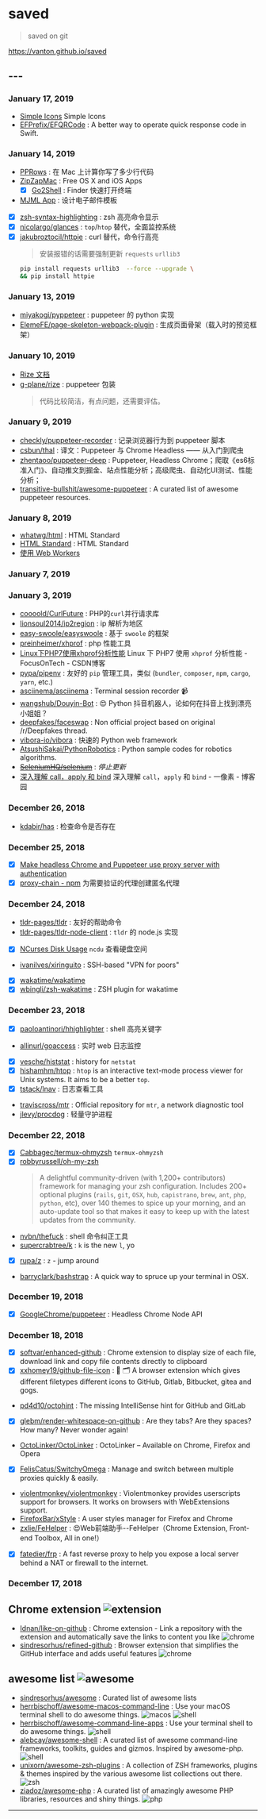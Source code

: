 # saved

> saved on git

<https://vanton.github.io/saved>

## ---


### January 17, 2019

- [Simple Icons](https://simpleicons.org/) Simple Icons
- [EFPrefix/EFQRCode](https://github.com/EFPrefix/EFQRCode) : A better way to operate quick response code in Swift.

### January 14, 2019

- [PPRows](https://github.com/jkpang/PPRows/blob/master/README_CN.md) : 在 Mac 上计算你写了多少行代码
- [ZipZapMac](https://zipzapmac.com/free) : Free OS X and iOS Apps
  - [X] [Go2Shell](https://zipzapmac.com/Go2Shell) : Finder 快速打开终端

- [MJML App](https://mjmlio.github.io/mjml-app/) : 设计电子邮件模板
- [X] [zsh-syntax-highlighting](https://github.com/zsh-users/zsh-syntax-highlighting/blob/master/INSTALL.md) : zsh 高亮命令显示
- [X] [nicolargo/glances](https://github.com/nicolargo/glances) : `top`/`htop` 替代，全面监控系统
- [X] [jakubroztocil/httpie](https://github.com/jakubroztocil/httpie) : curl 替代，命令行高亮
    > 安装报错的话需要强制更新 `requests` `urllib3`
    ```bash
    pip install requests urllib3  --force --upgrade \
    && pip install httpie
    ```

### January 13, 2019

- [miyakogi/pyppeteer](https://github.com/miyakogi/pyppeteer) : puppeteer 的 python 实现
- [ElemeFE/page-skeleton-webpack-plugin](https://github.com/ElemeFE/page-skeleton-webpack-plugin) : 生成页面骨架（载入时的预览框架）

### January 10, 2019

- [Rize 文档](https://rize.js.org/zh-CN/getting-started.html)
- [g-plane/rize](https://github.com/g-plane/rize) : puppeteer 包装
    > 代码比较简洁，有点问题，还需要评估。

### January 9, 2019

- [checkly/puppeteer-recorder](https://github.com/checkly/puppeteer-recorder) : 记录浏览器行为到 puppeteer 脚本
- [csbun/thal](https://github.com/csbun/thal) : 译文：Puppeteer 与 Chrome Headless —— 从入门到爬虫
- [zhentaoo/puppeteer-deep](https://github.com/zhentaoo/puppeteer-deep) : Puppeteer, Headless Chrome；爬取《es6标准入门》、自动推文到掘金、站点性能分析；高级爬虫、自动化UI测试、性能分析；
- [transitive-bullshit/awesome-puppeteer](https://github.com/transitive-bullshit/awesome-puppeteer) : A curated list of awesome puppeteer resources.

### January 8, 2019

- [whatwg/html](https://github.com/whatwg/html) : HTML Standard
- [HTML Standard](https://whatwg-cn.github.io/html/multipage/workers.html#workers) : HTML Standard
- [使用 Web Workers](https://developer.mozilla.org/zh-CN/docs/Web/API/Web_Workers_API/Using_web_workers)

### January 7, 2019

### January 3, 2019

- [coooold/CurlFuture](https://github.com/coooold/CurlFuture) : PHP的`curl`并行请求库
- [lionsoul2014/ip2region](https://github.com/lionsoul2014/ip2region) : ip 解析为地区
- [easy-swoole/easyswoole](https://github.com/easy-swoole/easyswoole) : 基于 `swoole` 的框架
- [preinheimer/xhprof](https://github.com/preinheimer/xhprof) : php 性能工具
- [Linux下PHP7使用xhprof分析性能](https://blog.csdn.net/lvchengbo/article/details/52849179) Linux 下 PHP7 使用 `xhprof` 分析性能 - FocusOnTech - CSDN博客
- [pypa/pipenv](https://github.com/pypa/pipenv) : 友好的 `pip` 管理工具，类似 (`bundler`, `composer`, `npm`, `cargo`, `yarn`, etc.)
- [asciinema/asciinema](https://github.com/asciinema/asciinema) : Terminal session recorder 📹
- [wangshub/Douyin-Bot](https://github.com/wangshub/Douyin-Bot) : 😍 Python 抖音机器人，论如何在抖音上找到漂亮小姐姐？
- [deepfakes/faceswap](https://github.com/deepfakes/faceswap) : Non official project based on original /r/Deepfakes thread.
- [vibora-io/vibora](https://github.com/vibora-io/vibora) : 快速的 Python web framework
- [AtsushiSakai/PythonRobotics](https://github.com/AtsushiSakai/PythonRobotics) : Python sample codes for robotics algorithms.
- [~~SeleniumHQ/selenium~~](https://github.com/SeleniumHQ/selenium) : *停止更新*
- [深入理解 call，apply 和 bind](http://www.cnblogs.com/onepixel/p/5143863.html) 深入理解 `call`，`apply` 和 `bind` - 一像素 - 博客园

### December 26, 2018

- [kdabir/has](https://github.com/kdabir/has) : 检查命令是否存在

### December 25, 2018

- [X] [Make headless Chrome and Puppeteer use proxy server with authentication](https://blog.apify.com/how-to-make-headless-chrome-and-puppeteer-use-a-proxy-server-with-authentication-249a21a79212)
- [X] [proxy-chain - npm](https://www.npmjs.com/package/proxy-chain) 为需要验证的代理创建匿名代理

### December 24, 2018

- [tldr-pages/tldr](https://github.com/tldr-pages/tldr) : 友好的帮助命令
- [tldr-pages/tldr-node-client](https://github.com/tldr-pages/tldr-node-client#configuration) : `tldr` 的 node.js 实现
- [X] [NCurses Disk Usage](https://dev.yorhel.nl/ncdu) `ncdu` 查看硬盘空间
- [ivanilves/xiringuito](https://github.com/ivanilves/xiringuito) : SSH-based "VPN for poors"
- [X] [wakatime/wakatime](https://github.com/wakatime/wakatime)
- [X] [wbingli/zsh-wakatime](https://github.com/wbingli/zsh-wakatime) : ZSH plugin for wakatime

### December 23, 2018

- [X] [paoloantinori/hhighlighter](https://github.com/paoloantinori/hhighlighter) : shell 高亮关键字
- [allinurl/goaccess](https://github.com/allinurl/goaccess) : 实时 web 日志监控
- [X] [vesche/histstat](https://github.com/vesche/histstat) : history for `netstat`
- [X] [hishamhm/htop](https://github.com/hishamhm/htop) : `htop` is an interactive text-mode process viewer for Unix systems. It aims to be a better `top`.
- [X] [tstack/lnav](https://github.com/tstack/lnav) : 日志查看工具
- [traviscross/mtr](https://github.com/traviscross/mtr) : Official repository for `mtr`, a network diagnostic tool
- [jlevy/procdog](https://github.com/jlevy/procdog) : 轻量守护进程

### December 22, 2018

- [X] [Cabbagec/termux-ohmyzsh](https://github.com/Cabbagec/termux-ohmyzsh) `termux-ohmyzsh`
- [X] [robbyrussell/oh-my-zsh](https://github.com/robbyrussell/oh-my-zsh)
    > A delightful community-driven (with 1,200+ contributors) framework for managing your zsh configuration. Includes 200+ optional plugins (`rails`, `git`, `OSX`, `hub`, `capistrano`, `brew`, `ant`, `php`, `python`, etc), over 140 themes to spice up your morning, and an auto-update tool so that makes it easy to keep up with the latest updates from the community.
- [nvbn/thefuck](https://github.com/nvbn/thefuck) : shell 命令纠正工具
- [supercrabtree/k](https://github.com/supercrabtree/k) : `k` is the new `l`, yo
- [X] [rupa/z](https://github.com/rupa/z) : `z` - jump around
- [barryclark/bashstrap](https://github.com/barryclark/bashstrap) : A quick way to spruce up your terminal in OSX.

### December 19, 2018

- [X] [GoogleChrome/puppeteer](https://github.com/GoogleChrome/puppeteer) : Headless Chrome Node API

### December 18, 2018

- [X] [softvar/enhanced-github](https://github.com/softvar/enhanced-github) : Chrome extension to display size of each file, download link and copy file contents directly to clipboard
- [X] [xxhomey19/github-file-icon](https://github.com/xxhomey19/github-file-icon) : 🌈 🗂 A browser extension which gives different filetypes different icons to GitHub, Gitlab, Bitbucket, gitea and gogs.
- [pd4d10/octohint](https://github.com/pd4d10/octohint) : The missing IntelliSense hint for GitHub and GitLab
- [X] [glebm/render-whitespace-on-github](https://github.com/glebm/render-whitespace-on-github) : Are they tabs? Are they spaces? How many? Never wonder again!
- [OctoLinker/OctoLinker](https://github.com/OctoLinker/OctoLinker) : OctoLinker – Available on Chrome, Firefox and Opera
- [X] [FelisCatus/SwitchyOmega](https://github.com/FelisCatus/SwitchyOmega) : Manage and switch between multiple proxies quickly & easily.
- [violentmonkey/violentmonkey](https://github.com/violentmonkey/violentmonkey) : Violentmonkey provides userscripts support for browsers. It works on browsers with WebExtensions support.
- [FirefoxBar/xStyle](https://github.com/FirefoxBar/xStyle) : A user styles manager for Firefox and Chrome
- [zxlie/FeHelper](https://github.com/zxlie/FeHelper) : 😍Web前端助手--FeHelper（Chrome Extension, Front-end Toolbox, All in one!）
- [X] [fatedier/frp](https://github.com/fatedier/frp) : A fast reverse proxy to help you expose a local server behind a NAT or firewall to the internet.

### December 17, 2018

## Chrome extension ![extension][extension]

- [Idnan/like-on-github](https://github.com/Idnan/like-on-github) : Chrome extension - Link a repository with the extension and automatically save the links to content you like ![chrome][chrome]
- [sindresorhus/refined-github](https://github.com/sindresorhus/refined-github) : Browser extension that simplifies the GitHub interface and adds useful features ![chrome][chrome]

## awesome list ![awesome][awesome]

- [sindresorhus/awesome](https://github.com/sindresorhus/awesome) : Curated list of awesome lists
- [herrbischoff/awesome-macos-command-line](https://github.com/herrbischoff/awesome-macos-command-line#appearance) : Use your macOS terminal shell to do awesome things. ![macos][macos] ![shell][shell]
- [herrbischoff/awesome-command-line-apps](https://github.com/herrbischoff/awesome-command-line-apps) : Use your terminal shell to do awesome things. ![shell][shell]
- [alebcay/awesome-shell](https://github.com/alebcay/awesome-shell) : A curated list of awesome command-line frameworks, toolkits, guides and gizmos. Inspired by awesome-php. ![shell][shell]
- [unixorn/awesome-zsh-plugins](https://github.com/unixorn/awesome-zsh-plugins) : A collection of ZSH frameworks, plugins & themes inspired by the various awesome list collections out there. ![zsh][zsh]
- [ziadoz/awesome-php](https://github.com/ziadoz/awesome-php) : A curated list of amazingly awesome PHP libraries, resources and shiny things. ![php][php]

---

<!-- https://shields.io/#/examples/other -->
<!-- https://simpleicons.org/ -->
<!-- name-status-color.svg -->
<!-- brightgreen green yellowgreen yellow orange red lightgrey blue -->
<!-- ?style=flat&logo=appveyor -->
<!-- ?colorA=abcdef&colorB=abcdef -->
<!-- ?logoColor=violet&logoWidth=40 -->
<!--
- plastic : ![ ](https://img.shields.io/badge/style-plastic-green.svg?logo=appveyor&style=plastic)
- flat : ![ ](https://img.shields.io/badge/style-plastic-green.svg?logo=appveyor&style=flat)
- flat-square : ![ ](https://img.shields.io/badge/style-plastic-green.svg?logo=appveyor&style=flat-square)
- for-the-badge : ![ ](https://img.shields.io/badge/style-plastic-green.svg?logo=appveyor&style=for-the-badge)
- popout : ![ ](https://img.shields.io/badge/style-plastic-green.svg?logo=appveyor&style=popout)
- popout-square : ![ ](https://img.shields.io/badge/style-plastic-green.svg?logo=appveyor&style=popout-square)
- social : ![ ](https://img.shields.io/badge/style-plastic-green.svg?logo=appveyor&style=social&label=healthinesses)
-->

[extension]: https://img.shields.io/badge/Chrome_extension-red.svg
[awesome]: https://img.shields.io/badge/-awesome_list-red.svg

[macos]: https://img.shields.io/badge/platform-macOS-lightgrey.svg
[chrome]: https://img.shields.io/badge/platform-chrome-lightgrey.svg

[shell]: https://img.shields.io/badge/language-shell-blue.svg
[php]: https://img.shields.io/badge/language-php-blue.svg

[zsh]: https://img.shields.io/badge/shell-zsh-green.svg
